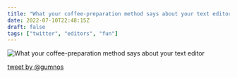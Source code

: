 ```yaml
---
title: "What your coffee-preparation method says about your text editor"
date: 2022-07-10T22:48:15Z
draft: false
tags: ["twitter", "editors", "fun"]
---
```


![What your coffee-preparation method says about your  text editor](/images/coffee-editors.jpeg)

[tweet by @gumnos](https://twitter.com/gumnos/status/1546198642477907969)

